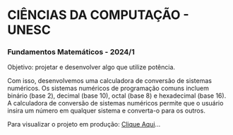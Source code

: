 # CIÊNCIAS DA COMPUTAÇÃO - UNESC
### Fundamentos Matemáticos - 2024/1
<p>Objetivo: projetar e desenvolver algo que utilize potência.</p>
<p>Com isso, desenvolvemos uma calculadora de conversão de sistemas numéricos. Os sistemas numéricos de programação comuns incluem binário (base 2), decimal (base 10), octal (base 8) e hexadecimal (base 16). A calculadora de conversão de sistemas numéricos permite que o usuário insira um número em qualquer sistema e converta-o para os outros.</p>
<p>Para visualizar o projeto em produção: <a href="https://eudiogolobo.github.io/deploy-sistemas-numerico/index.html">Clique Aqui</a>...</p>
